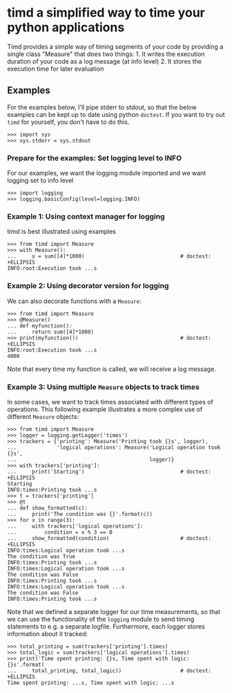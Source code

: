 # timd a simplified way to time your python applications

Timd provides a simple way of timing segments of your code by providing a single
class "Measure" that does two things:
    1. It writes the execution duration of your code as a log message (at info
        level)
    2. It stores the execution time for later evaluation

## Examples

For the examples below, I'll pipe stderr to stdout, so that the below examples
can be kept up to date using python `doctest`. If you want to try out `timd`
for yourself, you don't have to do this.

    >>> import sys
    >>> sys.stderr = sys.stdout

### Prepare for the examples: Set logging level to INFO

For our examples, we want the logging module imported and we want logging set
to info level

    >>> import logging
    >>> logging.basicConfig(level=logging.INFO)

### Example 1: Using context manager for logging

timd is best illustrated using examples

    >>> from timd import Measure
    >>> with Measure():
    ...     x = sum([4]*1000)                               # doctest: +ELLIPSIS
    INFO:root:Execution took ...s


### Example 2: Using decorator version for logging

We can also decorate functions with a `Measure`:

    >>> from timd import Measure
    >>> @Measure()
    ... def myfunction():
    ...     return sum([4]*1000)
    >>> print(myfunction())                                 # doctest: +ELLIPSIS
    INFO:root:Execution took ...s
    4000

Note that every time my function is called, we will receive a log message.


### Example 3: Using multiple `Measure` objects to track times

In some cases, we want to track times associated with different types of
operations. This following example illustrates a more complex use of
different `Measure` objects:

    >>> from timd import Measure
    >>> logger = logging.getLogger('times')
    >>> trackers = {'printing': Measure('Printing took {}s', logger),
    ...             'logical operations': Measure('Logical operation took {}s',
    ...                                           logger)}
    >>> with trackers['printing']:
    ...     print('Starting')                               # doctest: +ELLIPSIS
    Starting
    INFO:times:Printing took ...s
    >>> t = trackers['printing']
    >>> @t
    ... def show_formatted(c):
    ...     print('The condition was {}'.format(c))
    >>> for x in range(3):
    ...     with trackers['logical operations']:
    ...         condition = x % 3 == 0
    ...     show_formatted(condition)                       # doctest: +ELLIPSIS
    INFO:times:Logical operation took ...s
    The condition was True
    INFO:times:Printing took ...s
    INFO:times:Logical operation took ...s
    The condition was False
    INFO:times:Printing took ...s
    INFO:times:Logical operation took ...s
    The condition was False
    INFO:times:Printing took ...s

Note that we defined a separate logger for our time measurements, so that we can
use the functionality of the `logging` module to send timing statements to e.g.
a separate logfile. Furthermore, each logger stores information about it
tracked:

    >>> total_printing = sum(trackers['printing'].times)
    >>> total_logic = sum(trackers['logical operations'].times)
    >>> print('Time spent printing: {}s, Time spent with logic: {}s'.format(
    ...     total_printing, total_logic))                   # doctest: +ELLIPSIS
    Time spent printing: ...s, Time spent with logic: ...s
